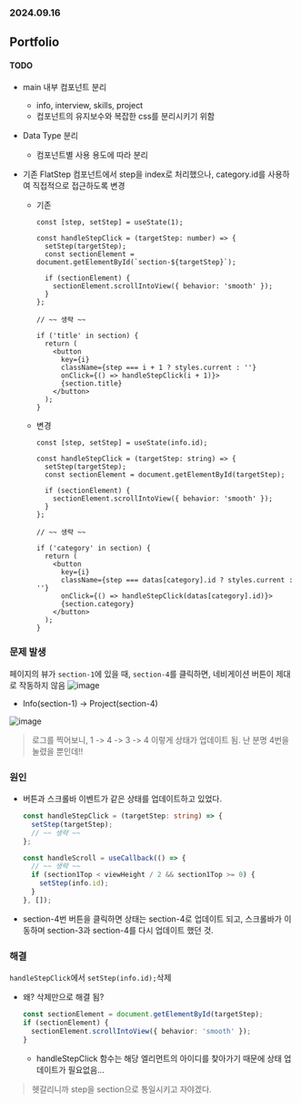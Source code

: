 ### 2024.09.16

## Portfolio

#### TODO

- main 내부 컴포넌트 분리
  - info, interview, skills, project
  - 컵포넌트의 유지보수와 복잡한 css를 분리시키기 위함
- Data Type 분리

  - 컴포넌트별 사용 용도에 따라 분리

- 기존 FlatStep 컴포넌트에서 step을 index로 처리했으나, category.id를 사용하여 직접적으로 접근하도록 변경

  - 기존

    ```tsx
    const [step, setStep] = useState(1);

    const handleStepClick = (targetStep: number) => {
      setStep(targetStep);
      const sectionElement = document.getElementById(`section-${targetStep}`);

      if (sectionElement) {
        sectionElement.scrollIntoView({ behavior: 'smooth' });
      }
    };

    // ~~ 생략 ~~

    if ('title' in section) {
      return (
        <button
          key={i}
          className={step === i + 1 ? styles.current : ''}
          onClick={() => handleStepClick(i + 1)}>
          {section.title}
        </button>
      );
    }
    ```

  - 변경

    ```tsx
    const [step, setStep] = useState(info.id);

    const handleStepClick = (targetStep: string) => {
      setStep(targetStep);
      const sectionElement = document.getElementById(targetStep);

      if (sectionElement) {
        sectionElement.scrollIntoView({ behavior: 'smooth' });
      }
    };

    // ~~ 생략 ~~

    if ('category' in section) {
      return (
        <button
          key={i}
          className={step === datas[category].id ? styles.current : ''}
          onClick={() => handleStepClick(datas[category].id)}>
          {section.category}
        </button>
      );
    }
    ```

### 문제 발생

페이지의 뷰가 `section-1`에 있을 때, `section-4`를 클릭하면, 네비게이션 버튼이 제대로 작동하지 않음
![image](https://github.com/user-attachments/assets/da584c3e-c04a-44f8-965b-9d3b2ca13e53)

- Info(section-1) -> Project(section-4)

![image](https://github.com/user-attachments/assets/64dca76d-e45f-4616-b8a9-904cca91b6a6)

> 로그를 찍어보니, 1 -> 4 -> 3 -> 4 이렇게 상태가 업데이트 됨. 난 분명 4번을 눌렸을 뿐인데!!

### 원인

- 버튼과 스크롤바 이벤트가 같은 상태를 업데이트하고 있었다.

  ```ts
  const handleStepClick = (targetStep: string) => {
    setStep(targetStep);
    // ~~ 생략 ~~
  };

  const handleScroll = useCallback(() => {
    // ~~ 생략 ~~
    if (section1Top < viewHeight / 2 && section1Top >= 0) {
      setStep(info.id);
    }
  }, []);
  ```

- section-4번 버튼을 클릭하면 상태는 section-4로 업데이트 되고, 스크롤바가 이동하며 section-3과 section-4를 다시 업데이트 했던 것.

### 해결

`handleStepClick`에서 `setStep(info.id);`삭제

- 왜? 삭제만으로 해결 됨?
  ```ts
  const sectionElement = document.getElementById(targetStep);
  if (sectionElement) {
    sectionElement.scrollIntoView({ behavior: 'smooth' });
  }
  ```
  - handleStepClick 함수는 해당 엘리먼트의 아이디를 찾아가기 때문에 상태 업데이트가 필요없음...

> 헷갈리니까 step을 section으로 통일시키고 자야겠다.
